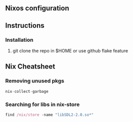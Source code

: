 ## Nixos configuration

## Instructions
### Installation
1. git clone the repo in $HOME or use github flake feature
## Nix Cheatsheet
### Removing unused pkgs
```nix
nix-collect-garbage 
```
### Searching for libs in nix-store
```nix
find /nix/store -name "libSDL2-2.0.so*" 
```
